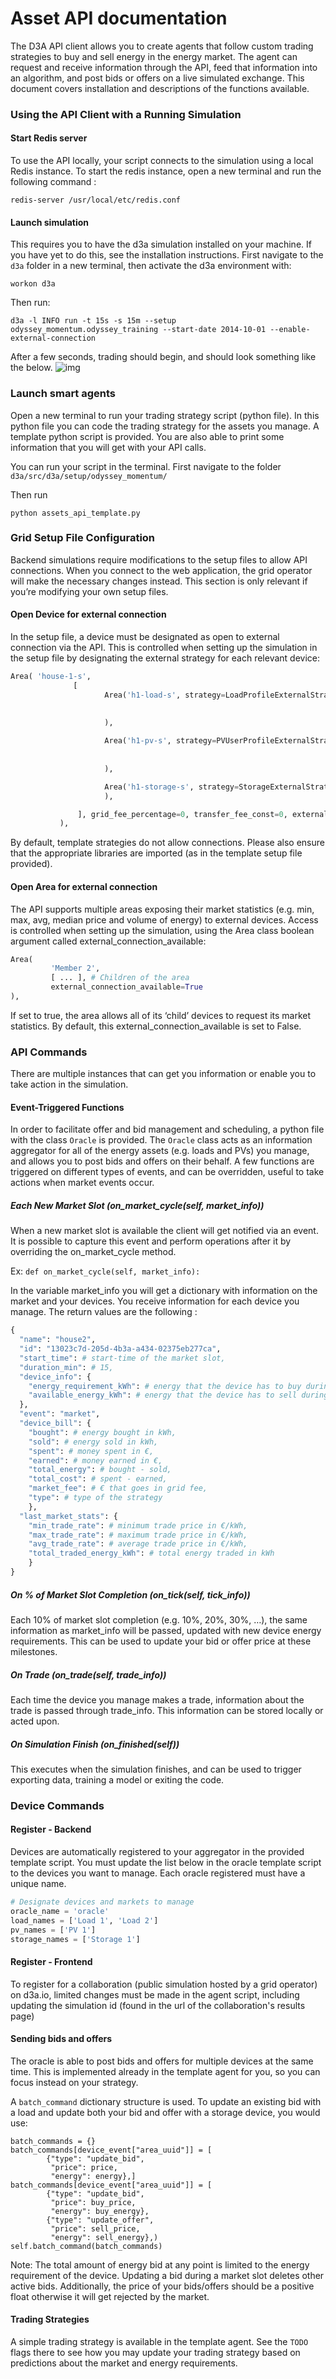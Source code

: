 # Asset API documentation
The D3A API client allows you to create agents that follow custom trading strategies to buy and sell energy in the energy market. The agent can request and receive information through the API, feed that information into an algorithm, and post bids or offers on a live simulated exchange. This document covers installation and descriptions of the functions available.

### Using the API Client with a Running Simulation

#### Start Redis server

To use the API locally, your script connects to the simulation using a local Redis instance. To start the redis instance, open a new terminal and run the following command :

```
redis-server /usr/local/etc/redis.conf
```

#### Launch simulation
This requires you to have the d3a simulation installed on your machine. If you have yet to do this, see the installation instructions. First navigate to the `d3a` folder in a new terminal, then activate the d3a environment with:

```
workon d3a
```

Then run:
```
d3a -l INFO run -t 15s -s 15m --setup odyssey_momentum.odyssey_training --start-date 2014-10-01 --enable-external-connection
```

After a few seconds, trading should begin, and should look something like the below.
![img](img/api-1.png)

### Launch smart agents
Open a new terminal to run your trading strategy script (python file). In this python file you can code the trading strategy for the assets you manage. A template python script is provided. You are also able to print some information that you will get with your API calls.

You can run your script in the terminal. First navigate to the folder `d3a/src/d3a/setup/odyssey_momentum/`

Then run
```
python assets_api_template.py
```

### Grid Setup File Configuration

Backend simulations require modifications to the setup files to allow API connections. When you connect to the web application, the grid operator will make the necessary changes instead. This section is only relevant if you’re modifying your own setup files.

#### Open Device for external connection
In the setup file, a device must be designated as open to external connection via the API. This is controlled when setting up the simulation in the setup file by designating the external strategy for each relevant device:
```python
Area( 'house-1-s',
              [
                     Area('h1-load-s', strategy=LoadProfileExternalStrategy(daily_load_profile=load1,
                                                                             initial_buying_rate=Houses_initial_buying_rate,
                                                                             use_market_maker_rate=True)
                     ),

                     Area('h1-pv-s', strategy=PVUserProfileExternalStrategy(power_profile=pv1,
                                                                             initial_selling_rate=PV_initial,
                                                                             final_selling_rate=PV_final)
                     ),

                     Area('h1-storage-s', strategy=StorageExternalStrategy(initial_soc=50)
                     ),

               ], grid_fee_percentage=0, transfer_fee_const=0, external_connection_available=True
           ),
```
By default, template strategies do not allow connections. Please also ensure that the appropriate libraries are imported (as in the template setup file provided).

#### Open Area for external connection
The API supports multiple areas exposing their market statistics (e.g. min, max, avg, median price and volume of energy) to external devices. Access is controlled when setting up the simulation, using the Area class boolean argument called external_connection_available:
```python
Area(
         'Member 2',
         [ ... ], # Children of the area
         external_connection_available=True
),
```
If set to true, the area allows all of its ‘child’ devices to request its market statistics. By default, this external_connection_available is set to False.


### API Commands
There are multiple instances that can get you information or enable you to take action in the simulation.

#### Event-Triggered Functions
In order to facilitate offer and bid management and scheduling, a python file with the class `Oracle` is provided. The `Oracle` class acts as an information aggregator for all of the energy assets (e.g. loads and PVs) you manage, and allows you to post bids and offers on their behalf. A few functions are triggered on different types of events, and can be overridden, useful to take actions when market events occur.

##### Each New Market Slot (on_market_cycle(self, market_info))
When a new market slot is available the client will get notified via an event. It is possible to capture this event and perform operations after it by overriding the on_market_cycle method.

Ex: `def on_market_cycle(self, market_info):`

In the variable market_info you will get a dictionary with information on the market and your devices. You receive information for each device you manage. The return values are the following :
```python
{
  "name": "house2",
  "id": "13023c7d-205d-4b3a-a434-02375eb277ca",
  "start_time": # start-time of the market slot,
  "duration_min": # 15,
  "device_info": {
    "energy_requirement_kWh": # energy that the device has to buy during this market slot,
    "available_energy_kWh": # energy that the device has to sell during this market slot
  },
  "event": "market",
  "device_bill": {
    "bought": # energy bought in kWh,
    "sold": # energy sold in kWh,
    "spent": # money spent in €,
    "earned": # money earned in €,
    "total_energy": # bought - sold,
    "total_cost": # spent - earned,
    "market_fee": # € that goes in grid fee,
    "type": # type of the strategy
    },
  "last_market_stats": {
    "min_trade_rate": # minimum trade price in €/kWh,
    "max_trade_rate": # maximum trade price in €/kWh,
    "avg_trade_rate": # average trade price in €/kWh,
    "total_traded_energy_kWh": # total energy traded in kWh
    }
}
```

##### On % of Market Slot Completion (on_tick(self, tick_info))

Each 10% of market slot completion (e.g. 10%, 20%, 30%, …), the same information as market_info will be passed, updated with new device energy requirements. This can be used to update your bid or offer price at these milestones.

##### On Trade (on_trade(self, trade_info))

Each time the device you manage makes a trade, information about the trade is passed through trade_info. This information can be stored locally or acted upon.

##### On Simulation Finish (on_finished(self))

This executes when the simulation finishes, and can be used to trigger exporting data, training a model or exiting the code.

### Device Commands
#### Register - Backend
Devices are automatically registered to your aggregator in the provided template script. You must update the list below in the oracle template script to the devices you want to manage. Each oracle registered must have a unique name.

```python
# Designate devices and markets to manage
oracle_name = 'oracle'
load_names = ['Load 1', 'Load 2']
pv_names = ['PV 1']
storage_names = ['Storage 1']
```

#### Register - Frontend
To register for a collaboration (public simulation hosted by a grid operator) on d3a.io, limited changes must be made in the agent script, including updating the simulation id (found in the url of the collaboration's results page)

#### Sending bids and offers
The oracle is able to post bids and offers for multiple devices at the same time. This is implemented already in the template agent for you, so you can focus instead on your strategy.

A `batch_command` dictionary structure is used. To update an existing bid with a load and update both your bid and offer with a storage device, you would use:

```
batch_commands = {}
batch_commands[device_event["area_uuid"]] = [
        {"type": "update_bid",
         "price": price,
         "energy": energy},]
batch_commands[device_event["area_uuid"]] = [
        {"type": "update_bid",
         "price": buy_price,
         "energy": buy_energy},
        {"type": "update_offer",
         "price": sell_price,
         "energy": sell_energy},)
self.batch_command(batch_commands)
```

Note: The total amount of energy bid at any point is limited to the energy requirement of the device. Updating a bid during a market slot deletes other active bids.
Additionally, the price of your bids/offers should be a positive float otherwise it will get rejected by the market.

#### Trading Strategies

A simple trading strategy is available in the template agent. See the `TODO` flags there to see how you may update your trading strategy based on predictions about the market and energy requirements.
